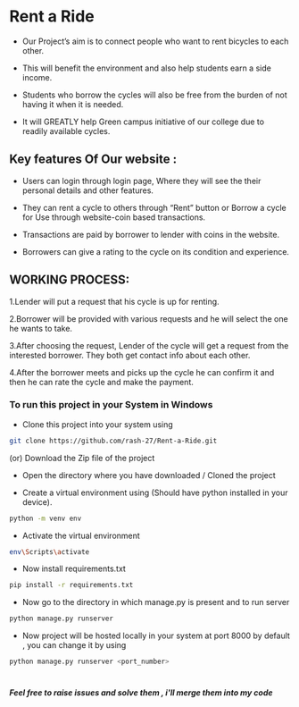 # Rent a Ride

- Our Project’s aim is to connect people who want to rent bicycles to each other.

- This will benefit the environment and also help students earn a side income.

- Students who borrow the cycles will also be free from the burden of not having it when it is needed.

- It will GREATLY help Green campus initiative of our college due to readily available cycles.

## Key features Of Our website :

- Users can login through login page, Where they will see the their personal details and other features.

- They can rent a cycle to others through “Rent” button or Borrow a cycle for Use through website-coin based transactions.

- Transactions are paid by borrower to lender with coins in the website.

- Borrowers can give a rating to the cycle on its condition and experience.

## WORKING PROCESS: 

1.Lender will put a request that his cycle is up for renting.

2.Borrower will be provided with various requests and he will select the one he wants to take.

3.After choosing the request, Lender of the cycle will get a request from the interested borrower. They both get contact info about each other.

4.After the borrower meets and picks up the cycle he can confirm it and then he can rate the cycle and make the payment.

### To run this project in your System in Windows 

- Clone this project into your system using
``` sh
git clone https://github.com/rash-27/Rent-a-Ride.git
```
  (or) Download the Zip file of the project
  
- Open the directory where you have downloaded / Cloned the project

-  Create a virtual environment using (Should have python installed in your device).
``` sh
python -m venv env 
```

- Activate the virtual environment
``` sh
env\Scripts\activate
```

- Now install requirements.txt
``` sh
pip install -r requirements.txt
```

- Now go to the directory in which manage.py is present and to run server
``` sh
python manage.py runserver
```

- Now project will be hosted locally in your system at port 8000 by default , you can change it by using

``` sh
python manage.py runserver <port_number>
```

#  

***Feel free to raise issues and solve them , i'll merge them into my code*** 
